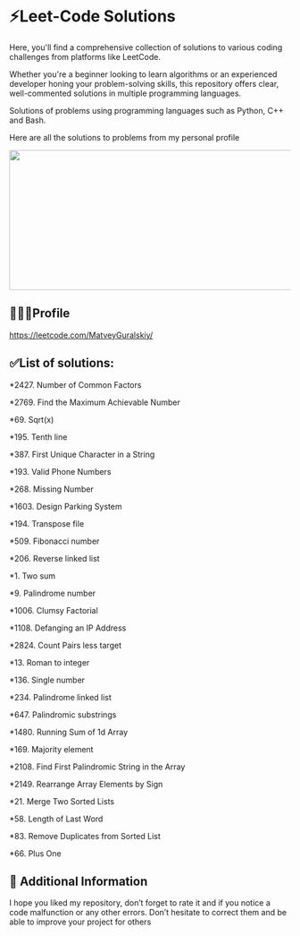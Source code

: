 # ⚡Leet-Code Solutions
Here, you'll find a comprehensive collection of solutions to various coding challenges from platforms like LeetCode.

Whether you're a beginner looking to learn algorithms or an experienced developer honing your problem-solving skills, this repository offers clear, well-commented solutions in multiple programming languages.

Solutions of problems using programming languages ​​such as Python, C++ and Bash.

Here are all the solutions to problems from my personal profile

<p><img src="https://github.com/husain3012/leetcode-public-api/assets/49821470/3b30b00f-e39f-4dea-9aea-0e71557ff669" style="height:250px; width:700px" /></p>

## 👨🏻‍💻Profile
https://leetcode.com/MatveyGuralskiy/

## ✅List of solutions:

*2427. Number of Common Factors

*2769. Find the Maximum Achievable Number

*69. Sqrt(x)

*195. Tenth line

*387. First Unique Character in a String

*193. Valid Phone Numbers

*268. Missing Number

*1603. Design Parking System

*194. Transpose file

*509. Fibonacci number

*206. Reverse linked list

*1. Two sum

*9. Palindrome number

*1006. Clumsy Factorial

*1108. Defanging an IP Address

*2824. Count Pairs less target

*13. Roman to integer

*136. Single number

*234. Palindrome linked list

*647. Palindromic substrings

*1480. Running Sum of 1d Array

*169. Majority element

*2108. Find First Palindromic String in the Array

*2149. Rearrange Array Elements by Sign

*21. Merge Two Sorted Lists

*58. Length of Last Word

*83. Remove Duplicates from Sorted List

*66. Plus One

## 📢 Additional Information
I hope you liked my repository, don’t forget to rate it and if you notice a code malfunction or any other errors.
Don’t hesitate to correct them and be able to improve your project for others
